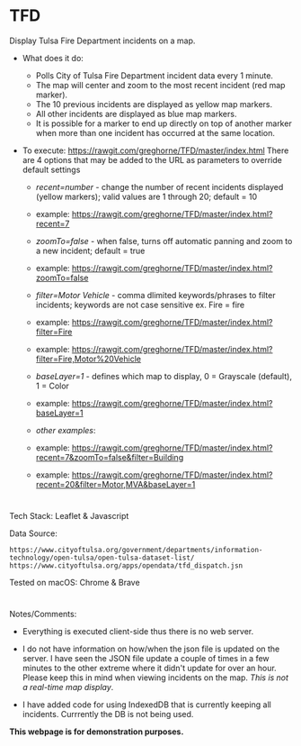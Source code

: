 # TFD

Display Tulsa Fire Department incidents on a map.

* What does it do:

    * Polls City of Tulsa Fire Department incident data every 1 minute.
    * The map will center and zoom to the most recent incident (red map marker).
    * The 10 previous incidents are displayed as yellow map markers.
    * All other incidents are displayed as blue map markers.
    * It is possible for a marker to end up directly on top of another marker when more than one incident has occurred at the same location.

* To execute: https://rawgit.com/greghorne/TFD/master/index.html
There are 4 options that may be added to the URL as parameters to override default settings


    - _recent=number_ - change the number of recent incidents displayed (yellow markers); valid values are 1 through 20; default = 10
    - example: https://rawgit.com/greghorne/TFD/master/index.html?recent=7

    - _zoomTo=false_ - when false, turns off automatic panning and zoom to a new incident; default = true
    - example: https://rawgit.com/greghorne/TFD/master/index.html?zoomTo=false

    - _filter=Motor Vehicle_  - comma dlimited keywords/phrases to filter incidents; keywords are not case sensitive ex. Fire = fire
    - example: https://rawgit.com/greghorne/TFD/master/index.html?filter=Fire
    - example: https://rawgit.com/greghorne/TFD/master/index.html?filter=Fire,Motor%20Vehicle

    - _baseLayer=1_  - defines which map to display, 0 = Grayscale (default), 1 = Color
    - example: https://rawgit.com/greghorne/TFD/master/index.html?baseLayer=1
    
    - _other examples_:
    - example: https://rawgit.com/greghorne/TFD/master/index.html?recent=7&zoomTo=false&filter=Building
    - example: https://rawgit.com/greghorne/TFD/master/index.html?recent=20&filter=Motor,MVA&baseLayer=1
    

#

Tech Stack: Leaflet & Javascript

Data Source: 

    https://www.cityoftulsa.org/government/departments/information-technology/open-tulsa/open-tulsa-dataset-list/
    https://www.cityoftulsa.org/apps/opendata/tfd_dispatch.jsn

Tested on macOS: Chrome & Brave

#

Notes/Comments:

* Everything is executed client-side thus there is no web server.

* I do not have information on how/when the json file is updated on the server.  I have seen the JSON file update a couple of times in a few minutes to the other extreme where it didn't update for over an hour.  Please keep this in mind when viewing incidents on the map.  _This is not a real-time map display_.

* I have added code for using IndexedDB that is currently keeping all incidents.  Currrently the DB is not being used.  

**This webpage is for demonstration purposes.**







